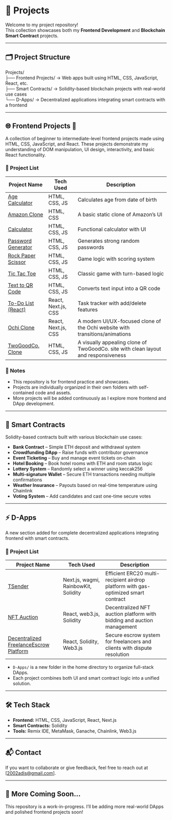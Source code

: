 # 💼 Projects

Welcome to my project repository!  
This collection showcases both my **Frontend Development** and **Blockchain Smart Contract** projects.

---

## 🗂️ Project Structure

Projects/  
├── Frontend Projects/ → Web apps built using HTML, CSS, JavaScript, React, etc.  
├── Smart Contracts/ → Solidity-based blockchain projects with real-world use cases  
└── D-Apps/ → Decentralized applications integrating smart contracts with a frontend  

---

## 🌐 Frontend Projects 🚀

A collection of beginner to intermediate-level frontend projects made using HTML, CSS, JavaScript, and React. These projects demonstrate my understanding of DOM manipulation, UI design, interactivity, and basic React functionality.

### 📂 Project List

| Project Name                                 | Tech Used           | Description                                                                 |
|----------------------------------------------|---------------------|-----------------------------------------------------------------------------|
| [Age Calculator](./age-calculator)           | HTML, CSS, JS       | Calculates age from date of birth                                          |
| [Amazon Clone](./amazon-clone-frontend)      | HTML, CSS           | A basic static clone of Amazon’s UI                                        |
| [Calculator](./calculator)                   | HTML, CSS, JS       | Functional calculator with UI                                              |
| [Password Generator](./password-generator)   | HTML, CSS, JS       | Generates strong random passwords                                          |
| [Rock Paper Scissor](./rock-paper-scissor)   | HTML, CSS, JS       | Game logic with scoring system                                             |
| [Tic Tac Toe](./tic-tac-toe)                 | HTML, CSS, JS       | Classic game with turn-based logic                                         |
| [Text to QR Code](./txt-to-qr-code)          | HTML, CSS, JS       | Converts text input into a QR code                                         |
| [To-Do List (React)](./to-do-list)           | React, Next.js, CSS | Task tracker with add/delete features                                      |
| [Ochi Clone](./ochi-clone)                   | React, Next.js, CSS | A modern UI/UX-focused clone of the Ochi website with transitions/animations |
| [TwoGoodCo. Clone](./twogoodco-clone)        | HTML, CSS, JS       | A visually appealing clone of TwoGoodCo. site with clean layout and responsiveness |

### 📌 Notes
- This repository is for frontend practice and showcases.
- Projects are individually organized in their own folders with self-contained code and assets.
- More projects will be added continuously as I explore more frontend and DApp development.

---

## 🔐 Smart Contracts

Solidity-based contracts built with various blockchain use cases:

- **Bank Contract** – Simple ETH deposit and withdrawal system  
- **Crowdfunding DApp** – Raise funds with contributor governance  
- **Event Ticketing** – Buy and manage event tickets on-chain  
- **Hotel Booking** – Book hotel rooms with ETH and room status logic  
- **Lottery System** – Randomly select a winner using keccak256  
- **Multi-signature Wallet** – Secure ETH transactions needing multiple confirmations  
- **Weather Insurance** – Payouts based on real-time temperature using Chainlink  
- **Voting System** – Add candidates and cast one-time secure votes  

---

## ⚡ D-Apps

A new section added for complete decentralized applications integrating frontend with smart contracts.

### 📂 Project List

| Project Name                               | Tech Used                                | Description                                                                 |
|--------------------------------------------|-------------------------------------------|-----------------------------------------------------------------------------|
| [TSender](./D-Apps/tsender)                | Next.js, wagmi, RainbowKit, Solidity      | Efficient ERC20 multi-recipient airdrop platform with gas-optimized smart contract |
| [NFT Auction](./D-Apps/NFTAuction)        | React, web3.js, Solidity      | Decentralized NFT auction platform with bidding and auction management |
| [Decentralized FreelanceEscrow Platform](./D-Apps/freelance-escrow) | React, Solidity, Web3.js | Secure escrow system for freelancers and clients with dispute resolution  |

- `D-Apps/` is a new folder in the home directory to organize full-stack DApps.
- Each project combines both UI and smart contract logic into a unified solution.

---

## 🛠 Tech Stack

- **Frontend:** HTML, CSS, JavaScript, React, Next.js  
- **Smart Contracts:** Solidity  
- **Tools:** Remix IDE, MetaMask, Ganache, Chainlink, Web3.js  

---

## 📬 Contact

If you want to collaborate or give feedback, feel free to reach out at [2002adis@gmail.com].

---

## 🚀 More Coming Soon...

This repository is a work-in-progress. I’ll be adding more real-world DApps and polished frontend projects soon!
